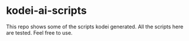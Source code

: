 # kodei-ai-scripts
This repo shows some of the scripts kodei generated. All the scripts here are tested. Feel free to use.

